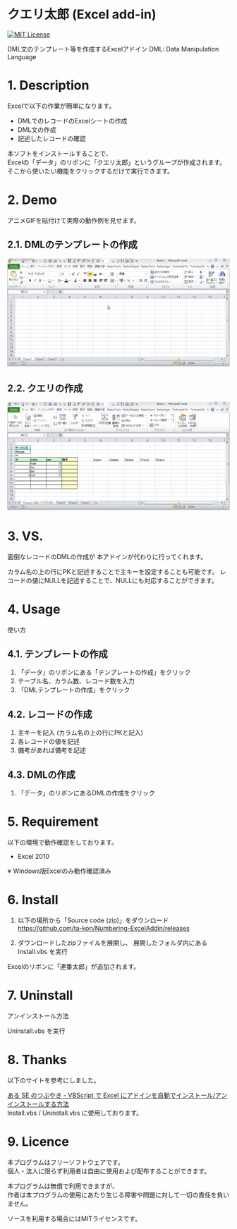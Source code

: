 クエリ太郎 (Excel add-in)
====

[![MIT License](https://img.shields.io/badge/license-MIT-blue.svg?style=flat)](./LICENSE)

DML文のテンプレート等を作成するExcelアドイン
DML: Data Manipulation Language

# 1. Description
Excelで以下の作業が簡単になります。
- DMLでのレコードのExcelシートの作成
- DML文の作成
- 記述したレコードの確認

本ソフトをインストールすることで、  
Excelの「データ」のリボンに「クエリ太郎」というグループが作成されます。  
そこから使いたい機能をクリックするだけで実行できます。

# 2. Demo
アニメGIFを貼付けて実際の動作例を見せます。

## 2.1. DMLのテンプレートの作成
![DMLテンプレートの作成.gif](.\movie\DMLテンプレートの作成.gif)

## 2.2. クエリの作成
![DML文の作成.gif](.\movie\DML文の作成.gif)

# 3. VS. 
面倒なレコードのDMLの作成が
本アドインが代わりに行ってくれます。

カラム名の上の行にPKと記述することで主キーを設定することも可能です。
レコードの値にNULLを記述することで、NULLにも対応することができます。

# 4. Usage
使い方

## 4.1. テンプレートの作成
1. 「データ」のリボンにある「テンプレートの作成」をクリック
2. テーブル名、カラム数、レコード数を入力
3. 「DMLテンプレートの作成」をクリック

## 4.2. レコードの作成
1. 主キーを記入 (カラム名の上の行にPKと記入)
2. 各レコードの値を記述
3. 備考があれば備考を記述

## 4.3. DMLの作成
1. 「データ」のリボンにあるDMLの作成をクリック


# 5. Requirement
以下の環境で動作確認をしております。  
* Excel 2010

※ Windows版Excelのみ動作確認済み

# 6. Install

1. 以下の場所から「Source code (zip)」をダウンロード  
https://github.com/ta-kon/Numbering-ExcelAddin/releases

2. ダウンロードしたzipファイルを展開し、
展開したフォルダ内にある  
Install.vbs を実行

Excelのリボンに「連番太郎」が追加されます。

# 7. Uninstall
アンインストール方法

Uninstall.vbs を実行


# 8. Thanks

以下のサイトを参考にしました。  

[ある SE のつぶやき - VBScript で Excel にアドインを自動でインストール/アンインストールする方法](http://fnya.cocolog-nifty.com/blog/2014/03/vbscript-excel-.html)  
Install.vbs / Uninstall.vbs に使用しております。  

# 9. Licence
本プログラムはフリーソフトウェアです。  
個人・法人に限らず利用者は自由に使用および配布することができます。  

本プログラムは無償で利用できますが、  
作者は本プログラムの使用にあたり生じる障害や問題に対して一切の責任を負いません。  

ソースを利用する場合にはMITライセンスです。
